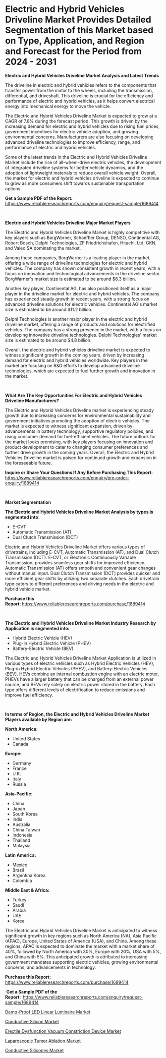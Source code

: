 <p><h1>Electric and Hybrid Vehicles Driveline Market Provides Detailed Segmentation of this Market based on Type, Application, and Region and Forecast for the Period from 2024 - 2031</h1></p><p><strong>Electric and Hybrid Vehicles Driveline Market Analysis and Latest Trends</strong></p>
<p><p>The driveline in electric and hybrid vehicles refers to the components that transfer power from the motor to the wheels, including the transmission, differential, and driveshaft. This driveline is crucial for the efficiency and performance of electric and hybrid vehicles, as it helps convert electrical energy into mechanical energy to move the vehicle.</p><p>The Electric and Hybrid Vehicles Driveline Market is expected to grow at a CAGR of 7.8% during the forecast period. This growth is driven by the increasing demand for electric and hybrid vehicles due to rising fuel prices, government incentives for electric vehicle adoption, and growing environmental concerns. Manufacturers are also focusing on developing advanced driveline technologies to improve efficiency, range, and performance of electric and hybrid vehicles.</p><p>Some of the latest trends in the Electric and Hybrid Vehicles Driveline Market include the rise of all-wheel-drive electric vehicles, the development of integrated driveline systems for better vehicle dynamics, and the adoption of lightweight materials to reduce overall vehicle weight. Overall, the market for electric and hybrid vehicles driveline is expected to continue to grow as more consumers shift towards sustainable transportation options.</p></p>
<p><strong>Get a Sample PDF of the Report:&nbsp;</strong> <a href="https://www.reliableresearchreports.com/enquiry/request-sample/1689414">https://www.reliableresearchreports.com/enquiry/request-sample/1689414</a></p>
<p>&nbsp;</p>
<p><strong>Electric and Hybrid Vehicles Driveline Major Market Players</strong></p>
<p><p>The Electric and Hybrid Vehicles Driveline Market is highly competitive with key players such as BorgWarner, Schaeffler Group, DENSO, Continental AG, Robert Bosch, Delphi Technologies, ZF Friedrichshafen, Hitachi, Ltd, GKN, and Valeo SA dominating the market. </p><p>Among these companies, BorgWarner is a leading player in the market, offering a wide range of driveline technologies for electric and hybrid vehicles. The company has shown consistent growth in recent years, with a focus on innovation and technological advancements in the driveline sector. BorgWarner's market size is estimated to be around $8.3 billion.</p><p>Another key player, Continental AG, has also positioned itself as a major player in the driveline market for electric and hybrid vehicles. The company has experienced steady growth in recent years, with a strong focus on advanced driveline solutions for electric vehicles. Continental AG's market size is estimated to be around $11.2 billion.</p><p>Delphi Technologies is another major player in the electric and hybrid driveline market, offering a range of products and solutions for electrified vehicles. The company has a strong presence in the market, with a focus on developing innovative driveline technologies. Delphi Technologies' market size is estimated to be around $4.8 billion.</p><p>Overall, the electric and hybrid vehicles driveline market is expected to witness significant growth in the coming years, driven by increasing demand for electric and hybrid vehicles worldwide. Key players in the market are focusing on R&D efforts to develop advanced driveline technologies, which are expected to fuel further growth and innovation in the market.</p></p>
<p>&nbsp;</p>
<p><strong>What Are The Key Opportunities For Electric and Hybrid Vehicles Driveline Manufacturers?</strong></p>
<p><p>The Electric and Hybrid Vehicles Driveline market is experiencing steady growth due to increasing concerns for environmental sustainability and government initiatives promoting the adoption of electric vehicles. The market is expected to witness significant expansion, driven by advancements in battery technology, supportive regulatory policies, and rising consumer demand for fuel-efficient vehicles. The future outlook for the market looks promising, with key players focusing on innovation and product development to cater to changing consumer preferences and further drive growth in the coming years. Overall, the Electric and Hybrid Vehicles Driveline market is poised for continued growth and expansion in the foreseeable future.</p></p>
<p><strong>Inquire or Share Your Questions If Any Before Purchasing This Report:</strong> <a href="https://www.reliableresearchreports.com/enquiry/pre-order-enquiry/1689414">https://www.reliableresearchreports.com/enquiry/pre-order-enquiry/1689414</a></p>
<p>&nbsp;</p>
<p><strong>Market Segmentation</strong></p>
<p><strong>The Electric and Hybrid Vehicles Driveline Market Analysis by types is segmented into:</strong></p>
<p><ul><li>E-CVT</li><li>Automatic Transmission (AT)</li><li>Dual Clutch Transmission (DCT)</li></ul></p>
<p><p>Electric and Hybrid Vehicles Driveline Market offers various types of drivetrains, including E-CVT, Automatic Transmission (AT), and Dual Clutch Transmission (DCT). E-CVT, or Electronic Continuously Variable Transmission, provides seamless gear shifts for improved efficiency. Automatic Transmission (AT) offers smooth and convenient gear changes without manual input. Dual Clutch Transmission (DCT) provides quicker and more efficient gear shifts by utilizing two separate clutches. Each drivetrain type caters to different preferences and driving needs in the electric and hybrid vehicle market.</p></p>
<p><strong>Purchase this Report:&nbsp;</strong><a href="https://www.reliableresearchreports.com/purchase/1689414">https://www.reliableresearchreports.com/purchase/1689414</a></p>
<p>&nbsp;</p>
<p><strong>The Electric and Hybrid Vehicles Driveline Market Industry Research by Application is segmented into:</strong></p>
<p><ul><li>Hybrid Electric Vehicle (HEV)</li><li>Plug-in Hybrid Electric Vehicle (PHEV)</li><li>Battery-Electric Vehicle (BEV)</li></ul></p>
<p><p>The Electric and Hybrid Vehicles Driveline Market Application is utilized in various types of electric vehicles such as Hybrid Electric Vehicles (HEV), Plug-in Hybrid Electric Vehicles (PHEV), and Battery-Electric Vehicles (BEV). HEVs combine an internal combustion engine with an electric motor, PHEVs have a larger battery that can be charged from an external power source, and BEVs rely solely on electric power stored in the battery. Each type offers different levels of electrification to reduce emissions and improve fuel efficiency.</p></p>
<p>&nbsp;</p>
<p><strong>In terms of Region, the Electric and Hybrid Vehicles Driveline Market Players available by Region are:</strong></p>
<p>
    <p> <strong> North America: </strong>
        <ul>
            <li>United States</li>
            <li>Canada</li>
        </ul>
        </p> 
    <p> <strong> Europe: </strong>
        <ul>
            <li>Germany</li>
            <li>France</li>
            <li>U.K.</li>
            <li>Italy</li>
            <li>Russia</li>
        </ul>
        </p> 
    <p> <strong> Asia-Pacific: </strong>
        <ul>
            <li>China</li>
            <li>Japan</li>
            <li>South Korea</li>
            <li>India</li>
            <li>Australia</li>
            <li>China Taiwan</li>
            <li>Indonesia</li>
            <li>Thailand</li>
            <li>Malaysia</li>
        </ul>
        </p> 
    <p> <strong> Latin America: </strong>
        <ul>
            <li>Mexico</li>
            <li>Brazil</li>
            <li>Argentina Korea</li>
            <li>Colombia</li>
        </ul>
        </p> 
    <p> <strong> Middle East & Africa: </strong>
        <ul>
            <li>Turkey</li>
            <li>Saudi</li>
            <li>Arabia</li>
            <li>UAE</li>
            <li>Korea</li>
        </ul>
    </p>
    </p>
<p><p>The Electric and Hybrid Vehicles Driveline Market is anticipated to witness significant growth in key regions such as North America (NA), Asia Pacific (APAC), Europe, United States of America (USA), and China. Among these regions, APAC is expected to dominate the market with a market share of 40%, followed by North America with 30%, Europe with 20%, USA with 5%, and China with 5%. This anticipated growth is attributed to increasing government mandates supporting electric vehicles, growing environmental concerns, and advancements in technology.</p></p>
<p><strong>Purchase this Report: </strong><a href="https://www.reliableresearchreports.com/purchase/1689414">https://www.reliableresearchreports.com/purchase/1689414</a></p>
<p>&nbsp;<strong>Get a Sample PDF of the Report:&nbsp;&nbsp;</strong><a href="https://www.reliableresearchreports.com/enquiry/request-sample/1689414">https://www.reliableresearchreports.com/enquiry/request-sample/1689414</a></p>
<p><strong></strong></p>
<p><p><a href="https://github.com/kathiaseamanalvaradovlprc2h/Market-Research-Report-List-1/blob/main/damp-proof-led-linear-luminaire-market.md">Damp-Proof LED Linear Luminaire Market</a></p><p><a href="https://github.com/wusalecollins540tpqoz/Market-Research-Report-List-1/blob/main/conductive-silicon-market.md">Conductive Silicon Market</a></p><p><a href="https://issuu.com/reportprime-2/docs/erectile-dysfunction-vacuum-constriction-device-ma">Erectile Dysfunction Vacuum Constriction Device Market</a></p><p><a href="https://issuu.com/reportprime-2/docs/laparoscopic-tumor-ablation-market-size-2030.pptx">Laparoscopic Tumor Ablation Market</a></p><p><a href="https://github.com/pjcfca/Market-Research-Report-List-1/blob/main/conductive-silicones-market.md">Conductive Silicones Market</a></p></p>